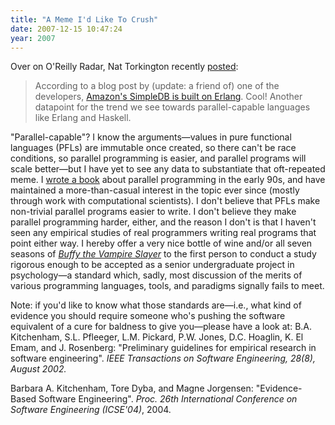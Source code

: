 ```yaml
---
title: "A Meme I'd Like To Crush"
date: 2007-12-15 10:47:24
year: 2007
---
```

Over on O'Reilly Radar, Nat Torkington recently <a href="http://radar.oreilly.com/archives/2007/12/amazon_simpledb.html">posted</a>:
<blockquote>According to a blog post by (update: a friend of) one of the developers, <a href="http://www.satine.org/archives/2007/12/13/amazon-simpledb/">Amazon's SimpleDB is built on Erlang</a>.  Cool!  Another datapoint for the trend we see towards parallel-capable languages like Erlang and Haskell.</blockquote>
"Parallel-capable"? I know the arguments—values in pure functional languages (PFLs) are immutable once created, so there can't be race conditions, so parallel programming is easier, and parallel programs will scale better—but I have yet to see any data to substantiate that oft-repeated meme. I <a href="http://mitpress.mit.edu/catalog/item/default.asp?ttype=2&tid=8185">wrote a book</a> about parallel programming in the early 90s, and have maintained a more-than-casual interest in the topic ever since (mostly through work with computational scientists).  I don't believe that PFLs make non-trivial parallel programs easier to write. I don't believe they make parallel programming harder, either, and the reason I don't is that I haven't seen any empirical studies of real programmers writing real programs that point either way. I hereby offer a very nice bottle of wine and/or all seven seasons of <a href="http://www.imdb.com/title/tt0118276/"><em>Buffy the Vampire Slayer</em></a> to the first person to conduct a study rigorous enough to be accepted as a senior undergraduate project in psychology—a standard which, sadly, most discussion of the merits of various programming languages, tools, and paradigms signally fails to meet.

Note: if you'd like to know what those standards are—i.e., what kind of evidence you should require someone who's pushing the software equivalent of a cure for baldness to give you—please have a look at:
B.A. Kitchenham, S.L. Pfleeger, L.M. Pickard, P.W. Jones, D.C. Hoaglin, K. El Emam, and J. Rosenberg: "Preliminary guidelines for empirical research in software engineering". <cite>IEEE Transactions on Software Engineering<cite>, 28(8), August 2002.</cite></cite>

Barbara A. Kitchenham, Tore Dyba, and Magne Jorgensen: "Evidence-Based Software Engineering". <cite>Proc. 26th International Conference on Software Engineering (ICSE'04)</cite>, 2004.
